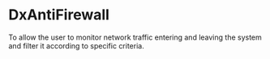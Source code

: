 # DxAntiFirewall
To allow the user to monitor network traffic entering and leaving the system and filter it according to specific criteria.
